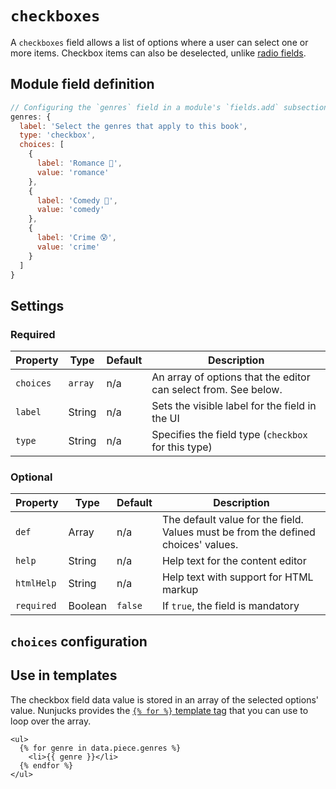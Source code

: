 # `checkboxes`

A `checkboxes` field allows a list of options where a user can select one or more items. Checkbox items can also be deselected, unlike [radio fields](radio.md).

## Module field definition

```javascript
// Configuring the `genres` field in a module's `fields.add` subsection:
genres: {
  label: 'Select the genres that apply to this book',
  type: 'checkbox',
  choices: [
    {
      label: 'Romance 🥰',
      value: 'romance'
    },
    {
      label: 'Comedy 🤣',
      value: 'comedy'
    },
    {
      label: 'Crime 😰',
      value: 'crime'
    }
  ]
}
```

## Settings

### Required

|  Property | Type   | Default | Description |
|-----------|-----------|-----------|-----------|
|`choices` | `array` |  n/a | An array of options that the editor can select from. See below. |
|`label` | String | n/a | Sets the visible label for the field in the UI |
|`type` | String | n/a | Specifies the field type (`checkbox` for this type) |

### Optional

|  Property | Type   | Default | Description |
|-----------|-----------|-----------|-----------|
|`def` | Array | n/a | The default value for the field. Values must be from the defined choices' values. |
|`help` | String | n/a | Help text for the content editor |
|`htmlHelp` | String | n/a | Help text with support for HTML markup |
|`required` | Boolean | `false` | If `true`, the field is mandatory |

<!-- TODO: The following settings are likely to return, but are not yet implemented. -->
<!-- |contextual | Boolean | false | If `true`, it will prevent the field from appearing in the editor modal | -->
<!-- |readOnly | Boolean | false | If `true`, prevents the user from editing the field value | -->

## `choices` configuration

<!-- Importing choices description -->
<Content :page-key="$site.pages.find(p => p.relativePath === 'reference/field-types/_choices-setting.md').key"/>

## Use in templates

The checkbox field data value is stored in an array of the selected options' value. Nunjucks provides the [`{% for %}` template tag](https://mozilla.github.io/nunjucks/templating.html#for) that you can use to loop over the array.

```django
<ul>
  {% for genre in data.piece.genres %}
    <li>{{ genre }}</li>
  {% endfor %}
</ul>
```